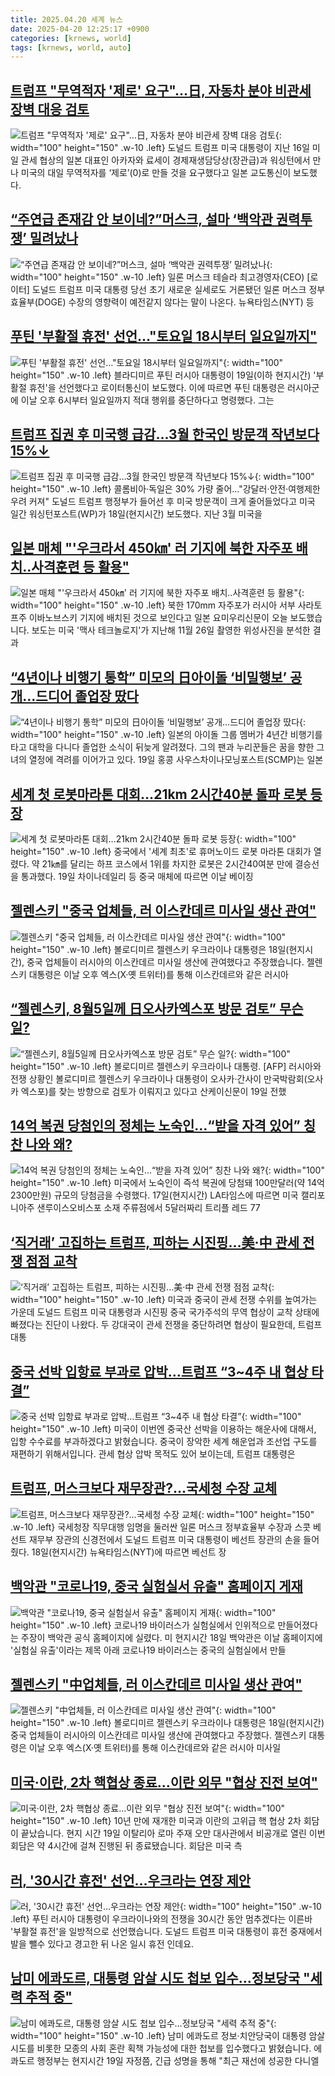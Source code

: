 ```yaml
---
title: 2025.04.20 세계 뉴스
date: 2025-04-20 12:25:17 +0900
categories: [krnews, world]
tags: [krnews, world, auto]
---
```

## [트럼프 "무역적자 '제로' 요구"…日, 자동차 분야 비관세 장벽 대응 검토](https://n.news.naver.com/mnews/article/018/0005991791)

![트럼프 "무역적자 '제로' 요구"…日, 자동차 분야 비관세 장벽 대응 검토](https://mimgnews.pstatic.net/image/origin/018/2025/04/19/5991791.jpg?type=nf220_150){: width="100" height="150" .w-10 .left}
도널드 트럼프 미국 대통령이 지난 16일 미일 관세 협상의 일본 대표인 아카자와 료세이 경제재생담당상(장관급)과 워싱턴에서 만나 미국의 대일 무역적자를 ‘제로’(0)로 만들 것을 요구했다고 일본 교도통신이 보도했다.

## [“주연급 존재감 안 보이네?”머스크, 설마 ‘백악관 권력투쟁’ 밀려났나](https://n.news.naver.com/mnews/article/016/0002459739)

![“주연급 존재감 안 보이네?”머스크, 설마 ‘백악관 권력투쟁’ 밀려났나](https://mimgnews.pstatic.net/image/origin/016/2025/04/20/2459739.jpg?type=nf220_150){: width="100" height="150" .w-10 .left}
일론 머스크 테슬라 최고경영자(CEO) [로이터] 도널드 트럼프 미국 대통령 당선 초기 새로운 실세로도 거론됐던 일론 머스크 정부효율부(DOGE) 수장의 영향력이 예전같지 않다는 말이 나온다. 뉴욕타임스(NYT) 등

## [푸틴 '부활절 휴전' 선언…"토요일 18시부터 일요일까지"](https://n.news.naver.com/mnews/article/008/0005182908)

![푸틴 '부활절 휴전' 선언…"토요일 18시부터 일요일까지"](https://mimgnews.pstatic.net/image/origin/008/2025/04/19/5182908.jpg?type=nf220_150){: width="100" height="150" .w-10 .left}
블라디미르 푸틴 러시아 대통령이 19일(이하 현지시간) '부활절 휴전'을 선언했다고 로이터통신이 보도했다. 이에 따르면 푸틴 대통령은 러시아군에 이날 오후 6시부터 일요일까지 적대 행위를 중단하다고 명령했다. 그는

## [트럼프 집권 후 미국행 급감…3월 한국인 방문객 작년보다 15%↓](https://n.news.naver.com/mnews/article/001/0015339961)

![트럼프 집권 후 미국행 급감…3월 한국인 방문객 작년보다 15%↓](https://mimgnews.pstatic.net/image/origin/001/2025/04/19/15339961.jpg?type=nf220_150){: width="100" height="150" .w-10 .left}
콜롬비아·독일은 30% 가량 줄어…"강달러·안전·여행제한 우려 커져" 도널드 트럼프 행정부가 들어선 후 미국 방문객이 크게 줄어들었다고 미국 일간 워싱턴포스트(WP)가 18일(현지시간) 보도했다. 지난 3월 미국을

## [일본 매체 "'우크라서 450㎞' 러 기지에 북한 자주포 배치‥사격훈련 등 활용"](https://n.news.naver.com/mnews/article/214/0001419296)

![일본 매체 "'우크라서 450㎞' 러 기지에 북한 자주포 배치‥사격훈련 등 활용"](https://mimgnews.pstatic.net/image/origin/214/2025/04/20/1419296.jpg?type=nf220_150){: width="100" height="150" .w-10 .left}
북한 170mm 자주포가 러시아 서부 사라토프주 이바노브스키 기지에 배치된 것으로 보인다고 일본 요미우리신문이 오늘 보도했습니다. 보도는 미국 '맥사 테크놀로지'가 지난해 11월 26일 촬영한 위성사진을 분석한 결과

## [“4년이나 비행기 통학” 미모의 日아이돌 ‘비밀행보’ 공개…드디어 졸업장 땄다](https://n.news.naver.com/mnews/article/016/0002459806)

![“4년이나 비행기 통학” 미모의 日아이돌 ‘비밀행보’ 공개…드디어 졸업장 땄다](https://mimgnews.pstatic.net/image/origin/016/2025/04/20/2459806.jpg?type=nf220_150){: width="100" height="150" .w-10 .left}
일본의 아이돌 그룹 멤버가 4년간 비행기를 타고 대학을 다니다 졸업한 소식이 뒤늦게 알려졌다. 그의 팬과 누리꾼들은 꿈을 향한 그녀의 열정에 격려를 이어가고 있다. 19일 홍콩 사우스차이나모닝포스트(SCMP)는 일본

## [세계 첫 로봇마라톤 대회…21km 2시간40분 돌파 로봇 등장](https://n.news.naver.com/mnews/article/277/0005580542)

![세계 첫 로봇마라톤 대회…21km 2시간40분 돌파 로봇 등장](https://mimgnews.pstatic.net/image/origin/277/2025/04/19/5580542.jpg?type=nf220_150){: width="100" height="150" .w-10 .left}
중국에서 '세계 최초'로 휴머노이드 로봇 마라톤 대회가 열렸다. 약 21㎞를 달리는 하프 코스에서 1위를 차지한 로봇은 2시간40여분 만에 결승선을 통과했다. 19일 차이나데일리 등 중국 매체에 따르면 이날 베이징

## [젤렌스키 "중국 업체들, 러 이스칸데르 미사일 생산 관여"](https://n.news.naver.com/mnews/article/055/0001250705)

![젤렌스키 "중국 업체들, 러 이스칸데르 미사일 생산 관여"](https://mimgnews.pstatic.net/image/origin/055/2025/04/19/1250705.jpg?type=nf220_150){: width="100" height="150" .w-10 .left}
볼로디미르 젤렌스키 우크라이나 대통령은 18일(현지시간), 중국 업체들이 러시아의 이스칸데르 미사일 생산에 관여했다고 주장했습니다. 젤렌스키 대통령은 이날 오후 엑스(X·옛 트위터)를 통해 이스칸데르와 같은 러시아

## [“젤렌스키, 8월5일께 日오사카엑스포 방문 검토” 무슨 일?](https://n.news.naver.com/mnews/article/016/0002459643)

![“젤렌스키, 8월5일께 日오사카엑스포 방문 검토” 무슨 일?](https://mimgnews.pstatic.net/image/origin/016/2025/04/19/2459643.jpg?type=nf220_150){: width="100" height="150" .w-10 .left}
볼로디미르 젤렌스키 우크라이나 대통령. [AFP] 러시아와 전쟁 상황인 볼로디미르 젤렌스키 우크라이나 대통령이 오사카·간사이 만국박람회(오사카 엑스포)를 찾는 방향으로 검토가 이뤄지고 있다고 산케이신문이 19일 전했

## [14억 복권 당첨인의 정체는 노숙인…“받을 자격 있어” 칭찬 나와 왜?](https://n.news.naver.com/mnews/article/009/0005479196)

![14억 복권 당첨인의 정체는 노숙인…“받을 자격 있어” 칭찬 나와 왜?](https://mimgnews.pstatic.net/image/origin/009/2025/04/20/5479196.jpg?type=nf220_150){: width="100" height="150" .w-10 .left}
미국에서 노숙인이 즉석 복권에 당첨돼 100만달러(약 14억2300만원) 규모의 당첨금을 수령했다. 17일(현지시간) LA타임스에 따르면 미국 캘리포니아주 샌루이스오비스포 소재 주류점에서 5달러짜리 트리플 레드 77

## [‘직거래’ 고집하는 트럼프, 피하는 시진핑…美·中 관세 전쟁 점점 교착](https://n.news.naver.com/mnews/article/005/0001771002)

![‘직거래’ 고집하는 트럼프, 피하는 시진핑…美·中 관세 전쟁 점점 교착](https://mimgnews.pstatic.net/image/origin/005/2025/04/20/1771002.jpg?type=nf220_150){: width="100" height="150" .w-10 .left}
미국과 중국이 관세 전쟁 수위를 높여가는 가운데 도널드 트럼프 미국 대통령과 시진핑 중국 국가주석의 무역 협상이 교착 상태에 빠졌다는 진단이 나왔다. 두 강대국이 관세 전쟁을 중단하려면 협상이 필요한데, 트럼프 대통

## [중국 선박 입항료 부과로 압박…트럼프 “3~4주 내 협상 타결”](https://n.news.naver.com/mnews/article/056/0011935089)

![중국 선박 입항료 부과로 압박…트럼프 “3~4주 내 협상 타결”](https://mimgnews.pstatic.net/image/origin/056/2025/04/19/11935089.jpg?type=nf220_150){: width="100" height="150" .w-10 .left}
미국이 이번엔 중국산 선박을 이용하는 해운사에 대해서, 입항 수수료를 부과하겠다고 밝혔습니다. 중국이 장악한 세계 해운업과 조선업 구도를 재편하기 위해서입니다. 관세 협상 압박 목적도 있어 보이는데, 트럼프 대통령은

## [트럼프, 머스크보다 재무장관?…국세청 수장 교체](https://n.news.naver.com/mnews/article/277/0005580544)

![트럼프, 머스크보다 재무장관?…국세청 수장 교체](https://mimgnews.pstatic.net/image/origin/277/2025/04/19/5580544.jpg?type=nf220_150){: width="100" height="150" .w-10 .left}
국세청장 직무대행 임명을 둘러싼 일론 머스크 정부효율부 수장과 스콧 베선트 재무부 장관의 신경전에서 도널드 트럼프 미국 대통령이 베선트 장관의 손을 들어줬다. 18일(현지시간) 뉴욕타임스(NYT)에 따르면 베선트 장

## [백악관 "코로나19, 중국 실험실서 유출" 홈페이지 게재](https://n.news.naver.com/mnews/article/448/0000521860)

![백악관 "코로나19, 중국 실험실서 유출" 홈페이지 게재](https://mimgnews.pstatic.net/image/origin/448/2025/04/19/521860.jpg?type=nf220_150){: width="100" height="150" .w-10 .left}
코로나19 바이러스가 실험실에서 인위적으로 만들어졌다는 주장이 백악관 공식 홈페이지에 실렸다. 미 현지시간 18일 백악관은 이날 홈페이지에 '실험실 유출'이라는 제목 아래 코로나19 바이러스는 중국의 실험실에서 만들

## [젤렌스키 "中업체들, 러 이스칸데르 미사일 생산 관여"](https://n.news.naver.com/mnews/article/448/0000521821)

![젤렌스키 "中업체들, 러 이스칸데르 미사일 생산 관여"](https://mimgnews.pstatic.net/image/origin/448/2025/04/19/521821.jpg?type=nf220_150){: width="100" height="150" .w-10 .left}
볼로디미르 젤렌스키 우크라이나 대통령은 18일(현지시간) 중국 업체들이 러시아의 이스칸데르 미사일 생산에 관여했다고 주장했다. 젤렌스키 대통령은 이날 오후 엑스(X·옛 트위터)를 통해 이스칸데르와 같은 러시아 미사일

## [미국·이란, 2차 핵협상 종료...이란 외무 "협상 진전 보여"](https://n.news.naver.com/mnews/article/052/0002182488)

![미국·이란, 2차 핵협상 종료...이란 외무 "협상 진전 보여"](https://mimgnews.pstatic.net/image/origin/052/2025/04/20/2182488.jpg?type=nf220_150){: width="100" height="150" .w-10 .left}
10년 만에 재개한 미국과 이란의 고위급 핵 협상 2차 회담이 끝났습니다. 현지 시간 19일 이탈리아 로마 주재 오만 대사관에서 비공개로 열린 이번 회담은 약 4시간에 걸쳐 진행된 뒤 종료됐습니다. 회담은 미국 측

## [러, '30시간 휴전' 선언…우크라는 연장 제안](https://n.news.naver.com/mnews/article/422/0000732796)

![러, '30시간 휴전' 선언…우크라는 연장 제안](https://mimgnews.pstatic.net/image/origin/422/2025/04/20/732796.jpg?type=nf220_150){: width="100" height="150" .w-10 .left}
푸틴 러시아 대통령이 우크라이나와의 전쟁을 30시간 동안 멈추겠다는 이른바 '부활절 휴전'을 일방적으로 선언했습니다. 도널드 트럼프 미국 대통령이 휴전 중재에서 발을 뺄수 있다고 경고한 뒤 나온 일시 휴전 인데요.

## [남미 에콰도르, 대통령 암살 시도 첩보 입수…정보당국 "세력 추적 중"](https://n.news.naver.com/mnews/article/422/0000732745)

![남미 에콰도르, 대통령 암살 시도 첩보 입수…정보당국 "세력 추적 중"](https://mimgnews.pstatic.net/image/origin/422/2025/04/20/732745.jpg?type=nf220_150){: width="100" height="150" .w-10 .left}
남미 에콰도르 정보·치안당국이 대통령 암살 시도를 비롯한 모종의 사회 혼란 획책 가능성에 대한 첩보를 입수했다고 밝혔습니다. 에콰도르 행정부는 현지시간 19일 자정쯤, 긴급 성명을 통해 "최근 재선에 성공한 다니엘

